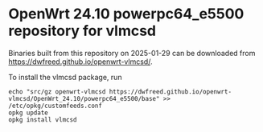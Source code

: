 OpenWrt 24.10 powerpc64_e5500 repository for vlmcsd
========

Binaries built from this repository on 2025-01-29 can be downloaded from <https://dwfreed.github.io/openwrt-vlmcsd/>.

To install the vlmcsd package, run

```
echo "src/gz openwrt-vlmcsd https://dwfreed.github.io/openwrt-vlmcsd/OpenWrt_24.10/powerpc64_e5500/base" >> /etc/opkg/customfeeds.conf
opkg update
opkg install vlmcsd
```
